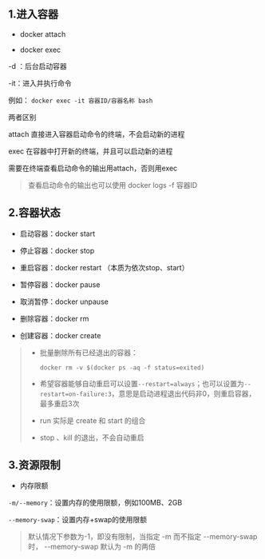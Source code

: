 
## 1.进入容器

- docker attach

- docker exec 

-d ：后台启动容器

-it：进入并执行命令

例如： `docker exec -it 容器ID/容器名称 bash`

两者区别

attach 直接进入容器启动命令的终端，不会启动新的进程

exec 在容器中打开新的终端，并且可以启动新的进程

需要在终端查看启动命令的输出用attach，否则用exec

> 查看启动命令的输出也可以使用 docker logs -f 容器ID

## 2.容器状态

- 启动容器：docker start
- 停止容器：docker stop
- 重启容器：docker restart （本质为依次stop、start）

- 暂停容器：docker pause
- 取消暂停：docker unpause
- 删除容器：docker rm
- 创建容器：docker create

> - 批量删除所有已经退出的容器：
>
>   `docker rm -v $(docker ps -aq -f status=exited)`
>
> - 希望容器能够自动重启可以设置`--restart=always`；也可以设置为`--restart=on-failure:3`，意思是启动进程退出代码非0，则重启容器，最多重启3次
>
> - run 实际是 create 和 start 的组合
> - stop 、kill 的退出，不会自动重启

## 3.资源限制

- 内存限额

`-m/--memory`：设置内存的使用限额，例如100MB、2GB

`--memory-swap`：设置内存+swap的使用限额

> 默认情况下参数为-1，即没有限制，当指定 -m 而不指定 --memory-swap 时， --memory-swap 默认为 -m 的两倍



